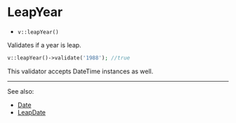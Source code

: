 # LeapYear

- `v::leapYear()`

Validates if a year is leap.

```php
v::leapYear()->validate('1988'); //true
```

This validator accepts DateTime instances as well.

***
See also:

  * [Date](Date.md)
  * [LeapDate](LeapDate.md)
